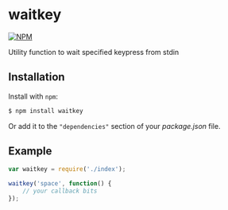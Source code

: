 waitkey
=======

[![NPM][1]](https://nodei.co/npm/waitkey/)

Utility function to wait specified keypress from stdin

Installation
------------

Install with `npm`:

``` bash
$ npm install waitkey
```

Or add it to the `"dependencies"` section of your _package.json_ file.

Example
-------

``` js
var waitkey = require('./index');

waitkey('space', function() {
	// your callback bits
});
```

[1]: https://nodei.co/npm/waitkey.png?downloads=true&stars=true
